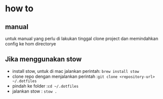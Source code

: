 # how to

## manual

untuk manual yang perlu di lakukan tinggal clone project dan memindahkan config ke hom directorye

## Jika menggunakan stow

- install stow, untuk di mac jalankan perintah: `brew install stow`
- clone repo dengan menjalankan perintah :`git clone <repository-url> ~/.dotfiles`
- pindah ke folder :`cd ~/.dotfiles`
- jalankan stow : `stow .`
